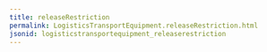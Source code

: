 ```yaml
---
title: releaseRestriction
permalink: LogisticsTransportEquipment.releaseRestriction.html
jsonid: logisticstransportequipment_releaserestriction
---
```

